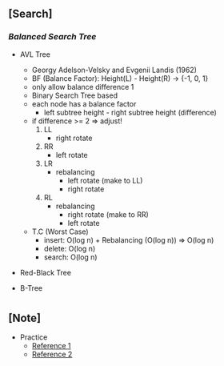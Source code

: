 ## [Search]

### _Balanced Search Tree_

- AVL Tree

  - Georgy Adelson-Velsky and Evgenii Landis (1962)
  - BF (Balance Factor): Height(L) - Height(R) -> {-1, 0, 1}
  - only allow balance difference 1
  - Binary Search Tree based
  - each node has a balance factor
    - left subtree height - right subtree height (difference)
  - if difference >= 2 => adjust!
    1. LL
       - right rotate
    2. RR
       - left rotate
    3. LR
       - rebalancing
         - left rotate (make to LL)
         - right rotate
    4. RL
       - rebalancing
         - right rotate (make to RR)
         - left rotate
  - T.C (Worst Case)
    - insert: O(log n) + Rebalancing (O(log n)) => O(log n)
    - delete: O(log n)
    - search: O(log n)

- Red-Black Tree

- B-Tree

#

## [Note]

- Practice
  - [Reference 1](https://people.ok.ubc.ca/ylucet/DS/Algorithms.html)
  - [Reference 2](https://www.cs.usfca.edu/~galles/visualization/Algorithms.html)
